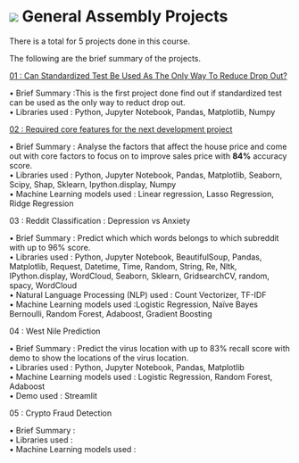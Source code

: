 # ![](https://ga-dash.s3.amazonaws.com/production/assets/logo-9f88ae6c9c3871690e33280fcf557f33.png) General Assembly Projects

There is a total for 5 projects done in this course.

The following are the brief summary of the projects.


[01 : Can Standardized Test Be Used As The Only Way To Reduce Drop Out?](https://github.com/Jimmy-Sudoku/General-Assembly-Projects/tree/main/01%20Project%2001%20-%20Standardized%20test)

• Brief Summary :This is the first project done find out if standardized test can be used as the only way to reduct drop out.
<br>• Libraries used : Python, Jupyter Notebook, Pandas, Matplotlib, Numpy

[02 : Required core features for the next development project](https://github.com/Jimmy-Sudoku/General-Assembly-Projects/tree/main/02%20Project%2002%20-%20House%20Price%20Prediction)

• Brief Summary : Analyse the factors that affect the house price and come out with core factors to focus on to improve sales price with **84%** accuracy score.
<br>• Libraries used : Python, Jupyter Notebook, Pandas, Matplotlib, Seaborn, Scipy, Shap, Sklearn, Ipython.display, Numpy
<br>• Machine Learning models used : Linear regression, Lasso Regression, Ridge Regression

03 : Reddit Classification : Depression vs Anxiety

• Brief Summary : Predict which which words belongs to which subreddit with up to 96% score.
<br>• Libraries used : Python, Jupyter Notebook, BeautifulSoup, Pandas, Matplotlib, Request, Datetime, Time, Random, String, Re, Nltk, 
IPython.display, WordCloud, Seaborn, Sklearn, GridsearchCV, random, spacy, WordCloud
<br>• Natural Language Processing (NLP) used : Count Vectorizer, TF-IDF
<br>• Machine Learning models used :Logistic Regression, Naïve Bayes Bernoulli, Random Forest, Adaboost, Gradient Boosting

04 : West Nile Prediction

• Brief Summary : Predict the virus location with up to 83% recall score with demo to show the locations of the virus location.
<br>• Libraries used : Python, Jupyter Notebook, Pandas, Matplotlib
<br>• Machine Learning models used : Logistic Regression, Random Forest, Adaboost
<br>• Demo used : Streamlit

05 : Crypto Fraud Detection

• Brief Summary :
<br>• Libraries used :
<br>• Machine Learning models used :
